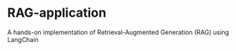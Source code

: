 # RAG-application
A hands-on implementation of Retrieval-Augmented Generation (RAG) using LangChain
